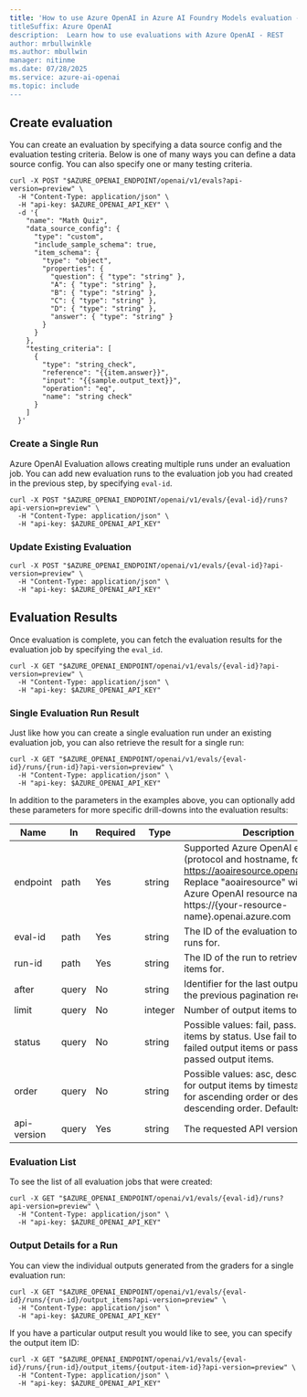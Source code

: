 ```yaml
---
title: 'How to use Azure OpenAI in Azure AI Foundry Models evaluation - REST
titleSuffix: Azure OpenAI
description:  Learn how to use evaluations with Azure OpenAI - REST
author: mrbullwinkle
ms.author: mbullwin
manager: nitinme
ms.date: 07/28/2025
ms.service: azure-ai-openai
ms.topic: include
---
```


## Create evaluation

You can create an evaluation by specifying a data source config and the evaluation testing criteria. Below is one of many ways you can define a data source config. You can also specify one or many testing criteria.

```curl
curl -X POST "$AZURE_OPENAI_ENDPOINT/openai/v1/evals?api-version=preview" \
  -H "Content-Type: application/json" \
  -H "api-key: $AZURE_OPENAI_API_KEY" \
  -d '{
    "name": "Math Quiz",
    "data_source_config": {
      "type": "custom",
      "include_sample_schema": true,
      "item_schema": {
        "type": "object",
        "properties": {
          "question": { "type": "string" },
          "A": { "type": "string" },
          "B": { "type": "string" },
          "C": { "type": "string" },
          "D": { "type": "string" },
          "answer": { "type": "string" }
        }
      }
    },
    "testing_criteria": [
      {
        "type": "string_check",
        "reference": "{{item.answer}}",
        "input": "{{sample.output_text}}",
        "operation": "eq",
        "name": "string check"
      }
    ]
  }'
```

### Create a Single Run

Azure OpenAI Evaluation allows creating multiple runs under an evaluation job. 
You can add new evaluation runs to the evaluation job you had created in the previous step, by specifying `eval-id`.

```curl
curl -X POST "$AZURE_OPENAI_ENDPOINT/openai/v1/evals/{eval-id}/runs?api-version=preview" \
  -H "Content-Type: application/json" \
  -H "api-key: $AZURE_OPENAI_API_KEY" 
```

### Update Existing Evaluation

```curl
curl -X POST "$AZURE_OPENAI_ENDPOINT/openai/v1/evals/{eval-id}?api-version=preview" \
  -H "Content-Type: application/json" \
  -H "api-key: $AZURE_OPENAI_API_KEY" 
```

## Evaluation Results

Once evaluation is complete, you can fetch the evaluation results for the evaluation job by specifying the `eval_id`.

```curl
curl -X GET "$AZURE_OPENAI_ENDPOINT/openai/v1/evals/{eval-id}?api-version=preview" \
  -H "Content-Type: application/json" \
  -H "api-key: $AZURE_OPENAI_API_KEY" 
```

### Single Evaluation Run Result

Just like how you can create a single evaluation run under an existing evaluation job, you can also retrieve the result for a single run:

```curl
curl -X GET "$AZURE_OPENAI_ENDPOINT/openai/v1/evals/{eval-id}/runs/{run-id}?api-version=preview" \
  -H "Content-Type: application/json" \
  -H "api-key: $AZURE_OPENAI_API_KEY" 
```

In addition to the parameters in the examples above, you can optionally add these parameters for more specific drill-downs into the evaluation results: 

| Name      | In    | Required | Type    | Description |
|-----------|-------|----------|---------|-------------|
| endpoint  | path  | Yes      | string  | Supported Azure OpenAI endpoints (protocol and hostname, for example: https://aoairesource.openai.azure.com. Replace "aoairesource" with your Azure OpenAI resource name). https://{your-resource-name}.openai.azure.com |
| eval-id   | path  | Yes      | string  | The ID of the evaluation to retrieve runs for. |
| run-id    | path  | Yes      | string  | The ID of the run to retrieve output items for. |
| after     | query | No       | string  | Identifier for the last output item from the previous pagination request. |
| limit     | query | No       | integer | Number of output items to retrieve. |
| status    | query | No       | string  | Possible values: fail, pass. Filter output items by status. Use fail to filter by failed output items or pass to filter by passed output items. |
| order     | query | No       | string  | Possible values: asc, desc. Sort order for output items by timestamp. Use asc for ascending order or desc for descending order. Defaults to asc. |
| api-version | query | Yes    | string  | The requested API version. |

### Evaluation List

To see the list of all evaluation jobs that were created:

```curl
curl -X GET "$AZURE_OPENAI_ENDPOINT/openai/v1/evals/{eval-id}/runs?api-version=preview" \
  -H "Content-Type: application/json" \
  -H "api-key: $AZURE_OPENAI_API_KEY" 
```

### Output Details for a Run

You can view the individual outputs generated from the graders for a single evaluation run: 

```curl
curl -X GET "$AZURE_OPENAI_ENDPOINT/openai/v1/evals/{eval-id}/runs/{run-id}/output_items?api-version=preview" \
  -H "Content-Type: application/json" \
  -H "api-key: $AZURE_OPENAI_API_KEY" 
```

If you have a particular output result you would like to see, you can specify the output item ID: 

```curl
curl -X GET "$AZURE_OPENAI_ENDPOINT/openai/v1/evals/{eval-id}/runs/{run-id}/output_items/{output-item-id}?api-version=preview" \
  -H "Content-Type: application/json" \
  -H "api-key: $AZURE_OPENAI_API_KEY"
```